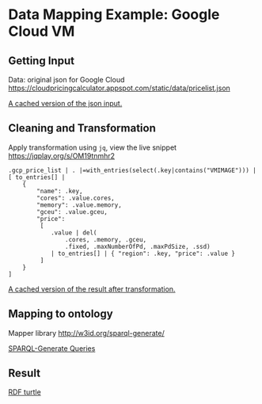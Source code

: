 # Data Mapping Example: Google Cloud VM
## Getting Input
Data: original json for Google Cloud
https://cloudpricingcalculator.appspot.com/static/data/pricelist.json

[A cached version of the json input.](data/pricelist.json)

## Cleaning and Transformation
Apply transformation using `jq`, view the live snippet https://jqplay.org/s/OM19tnmhr2
```
.gcp_price_list | . |=with_entries(select(.key|contains("VMIMAGE"))) | 
[ to_entries[] | 
    {
        "name": .key,
        "cores": .value.cores,
        "memory": .value.memory,
        "gceu": .value.gceu,
        "price": 
         [ 
            .value | del(
                .cores, .memory, .gceu,
                .fixed, .maxNumberOfPd, .maxPdSize, .ssd)
            | to_entries[] | { "region": .key, "price": .value }
         ] 
    } 
]
```
[A cached version of the result after transformation.](data/gcloud_vm.json)

## Mapping to ontology
Mapper library
http://w3id.org/sparql-generate/

[SPARQL-Generate Queries](sparql-generate/gcloud_vm.rqg)

## Result
[RDF turtle](sparql-generate/result/gcloud_vm.ttl)
